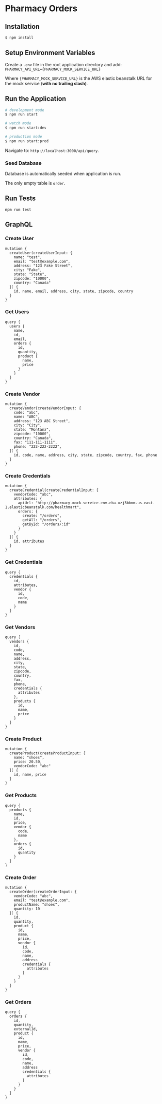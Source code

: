 # Pharmacy Orders

## Installation

```bash
$ npm install
```

## Setup Environment Variables

Create a `.env` file in the root application directory and add:
`PHARMACY_API_URL={PHARMACY_MOCK_SERVICE_URL}`

Where `{PHARMACY_MOCK_SERVICE_URL}` is the AWS elastic beanstalk URL for the mock service (**with no trailing slash**).

## Run the Application

```bash
# development mode
$ npm run start

# watch mode
$ npm run start:dev

# production mode
$ npm run start:prod
```

Navigate to: `http://localhost:3000/api/query`.

### Seed Database

Database is automatically seeded when application is run.

The only empty table is `order`.

## Run Tests

```
npm run test
```

## GraphQL

### Create User

```
mutation {
  createUser(createUserInput: {
    name: "test",
    email: "test@example.com",
    address: "123 Fake Street",
    city: "Fake",
    state: "State",
    zipcode: "10000",
    country: "Canada"
  }) {
    id, name, email, address, city, state, zipcode, country
  }
}
```

### Get Users

```
query {
  users {
    name,
    id,
    email,
    orders {
      id,
      quantity,
      product {
        name,
        price
      }
    }
  }
}
```

### Create Vendor

```
mutation {
  createVendor(createVendorInput: {
    code: "abc",
    name: "ABC",
    address: "123 ABC Street",
    city: "City",
    state: "Montana",
    zipcode: "10000",
    country: "Canada",
    fax: "111-111-1111",
    phone: "222-222-2222",
  }) {
    id, code, name, address, city, state, zipcode, country, fax, phone
  }
}
```

### Create Credentials

```
mutation {
  createCredential(createCredentialInput: {
    vendorCode: "abc",
    attributes: {
      apiUrl: "http://pharmacy-mock-service-env.eba-xzj3bbnm.us-east-1.elasticbeanstalk.com/healthmart",
      orders: {
        create: "/orders",
        getAll: "/orders",
        getById: "/orders/:id"
      }
    }
  }) {
    id, attributes
  }
}
```

### Get Credentials

```
query {
  credentials {
    id,
    attributes,
    vendor {
      id,
      code,
      name
    }
  }
}
```

### Get Vendors

```
query {
  vendors {
    id,
    code,
    name,
    address,
    city,
    state,
    zipcode,
    country,
    fax,
    phone,
    credentials {
      attributes
    },
    products {
      id,
      name,
      price
    }
  }
}
```

### Create Product

```
mutation {
  createProduct(createProductInput: {
    name: "shoes",
    price: 20.50,
    vendorCode: "abc"
  }) {
    id, name, price
  }
}
```

### Get Products

```
query {
  products {
    name,
    id,
    price,
    vendor {
      code,
      name
    },
    orders {
      id,
      quantity
    }
  }
}
```

### Create Order

```
mutation {
  createOrder(createOrderInput: {
    vendorCode: "abc",
    email: "test@example.com",
    productName: "shoes",
    quantity: 10
  }) {
    id,
    quantity,
    product {
      id,
      name,
      price,
      vendor {
        id,
        code,
        name,
        address
        credentials {
          attributes
        }
      }
    }
  }
}
```

### Get Orders

```
query {
  orders {
    id,
    quantity,
    externalId,
    product {
      id,
      name,
      price,
      vendor {
        id,
        code,
        name,
        address
        credentials {
          attributes
        }
      }
    }
  }
}
```
